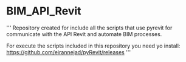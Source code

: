 # BIM_API_Revit
'''
Repository created for include all the scripts that use pyrevit for communicate with the API Revit and automate BIM processes.

For execute the scripts included in this repository you need yo install: https://github.com/eirannejad/pyRevit/releases 
'''
